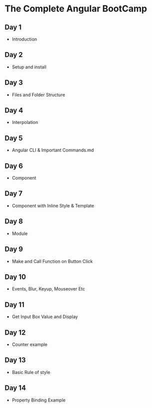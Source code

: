 # The Complete Angular BootCamp

## Day 1

- Introduction

## Day 2

- Setup and install

## Day 3

- Files and Folder Structure

## Day 4

- Interpolation

## Day 5

- Angular CLI & Important Commands.md

## Day 6

- Component

## Day 7

- Component with Inline Style & Template

## Day 8

- Module

## Day 9

- Make and Call Function on Button Click

## Day 10

- Events, Blur, Keyup, Mouseover Etc

## Day 11

- Get Input Box Value and Display

## Day 12

- Counter example

## Day 13

- Basic Rule of style

## Day 14

- Property Binding Example
